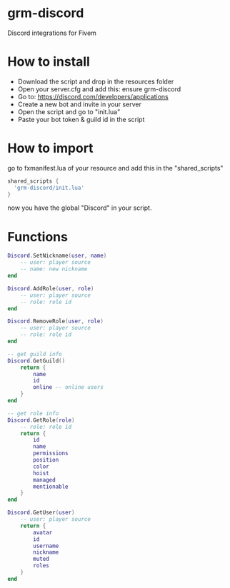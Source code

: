 # grm-discord
Discord integrations for Fivem

# How to install
- Download the script and drop in the resources folder
- Open your server.cfg and add this: ensure grm-discord
- Go to: https://discord.com/developers/applications
- Create a new bot and invite in your server
- Open the script and go to "init.lua"
- Paste your bot token & guild id in the script

# How to import 
go to fxmanifest.lua of your resource and add this in the "shared_scripts"
```lua
shared_scripts {
  'grm-discord/init.lua'
}
```
now you have the global "Discord" in your script.

# Functions
```lua
Discord.SetNickname(user, name)
    -- user: player source
    -- name: new nickname
end

Discord.AddRole(user, role)
    -- user: player source
    -- role: role id
end

Discord.RemoveRole(user, role)
    -- user: player source
    -- role: role id
end

-- get guild info
Discord.GetGuild()
    return {
        name
        id
        online -- online users
    }
end

-- get role info
Discord.GetRole(role)
    -- role: role id
    return {
        id
        name
        permissions
        position
        color
        hoist
        managed
        mentionable
    }
end

Discord.GetUser(user)
    -- user: player source
    return {
        avatar
        id
        username
        nickname
        muted
        roles
    }
end
```
